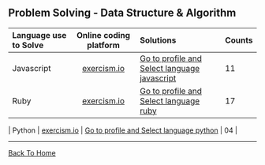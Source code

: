 ## Problem Solving - Data Structure & Algorithm

| Language use to Solve |       Online coding platform       | Solutions                                                                              | Counts |
| :-------------------- | :--------------------------------: | :------------------------------------------------------------------------------------- | :----- |
| Javascript            | [exercism.io](https://exercism.io) | [Go to profile and Select language javascript](https://exercism.io/profiles/dipto0321) | 11     |
| Ruby                  | [exercism.io](https://exercism.io) | [Go to profile and Select language ruby](https://exercism.io/profiles/dipto0321)       | 17     |

| Python                | [exercism.io](https://exercism.io) | [Go to profile and Select language python](https://exercism.io/profiles/dipto0321) | 04     |




___
[Back To Home](../README.md)
